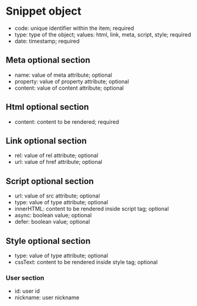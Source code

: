 # Snippet object
* code: unique identifier within the item; required
* type: type of the object; values: html, link, meta, script, style; required
* date: timestamp; required

## Meta optional section
* name: value of meta attribute; optional
* property: value of property attribute; optional
* content: value of content attribute; optional

## Html optional section
* content: content to be rendered; required

## Link optional section
* rel: value of rel attribute; optional
* url: value of href attribute; optional

## Script optional section
* url: value of src attribute; optional
* type: value of type attribute; optional
* innerHTML: content to be rendered inside script tag; optional
* async: boolean value; optional
* defer: boolean value; optional

## Style optional section
* type: value of type attribute; optional
* cssText: content to be rendered inside style tag; optional

### User section
* id: user id
* nickname: user nickname

